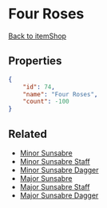 # Four Roses

<no description available>

[Back to itemShop](../item-shops.md)

## Properties

```json
{
    "id": 74,
    "name": "Four Roses",
    "count": -100
}
```

## Related

- [Minor Sunsabre](../items/1915-minor-sunsabre.md)
- [Minor Sunsabre Staff](../items/1916-minor-sunsabre-staff.md)
- [Minor Sunsabre Dagger](../items/1917-minor-sunsabre-dagger.md)
- [Major Sunsabre](../items/1918-major-sunsabre.md)
- [Major Sunsabre Staff](../items/1919-major-sunsabre-staff.md)
- [Major Sunsabre Dagger](../items/1920-major-sunsabre-dagger.md)

